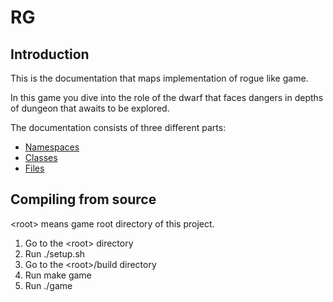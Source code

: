 RG
=======
Introduction
--------
This is the documentation that maps implementation of rogue like game.

In this game you dive into the role of the dwarf that faces dangers in depths of dungeon that awaits to be explored.

The documentation consists of three different parts:<br/>
* [Namespaces](namespaces.html)<br/>
* [Classes](annotated.html)<br/>
* [Files](files.html)<br/>

Compiling from  source
--------
&lt;root&gt; means game root directory of this project.
1. Go to the &lt;root&gt; directory
2. Run ./setup.sh
3. Go to the &lt;root&gt;/build directory
4. Run make game
5. Run ./game
